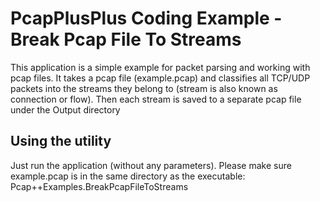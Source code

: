 PcapPlusPlus Coding Example - Break Pcap File To Streams
========================================================

This application is a simple example for packet parsing and working with pcap files. 
It takes a pcap file (example.pcap) and classifies all TCP/UDP packets into the streams they belong to (stream is also known as connection or flow). 
Then each stream is saved to a separate pcap file under the Output directory

Using the utility
-----------------
Just run the application (without any parameters). Please make sure example.pcap is in the same directory as the executable: 
	Pcap++Examples.BreakPcapFileToStreams